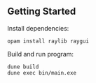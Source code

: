 ## Getting Started

Install dependencies:
```
opam install raylib raygui
```

Build and run program:
```
dune build
dune exec bin/main.exe
```